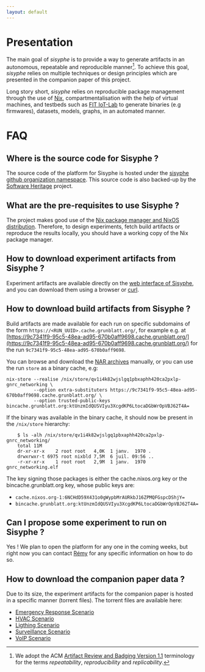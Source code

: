 ```yaml
---
layout: default
---
```


# Presentation

The main goal of *sisyphe* is to provide a way to generate artifacts in an autonomous, repeatable and reproducible manner[^1]. To achieve this goal, *sisyphe* relies on multiple techniques or design principles which are presented in the companion paper of this project.

Long story short, *sisyphe* relies on reproducible package management through the use of  [Nix](https://nixos.org/), compartmentalisation with the help of virtual machines, and testbeds such as [FIT IoT-Lab](https://www.iot-lab.info/) to generate binaries (e.g firmwares), datasets, models, graphs, in an automated manner.

[^1]: We adopt the ACM [Artifact Review and Badging Version 1.1](https://www.acm.org/publications/policies/artifact-review-and-badging-current) terminology for the terms *repeatability*, *reproducibility* and *replicability*.


# FAQ

## Where is the source code for Sisyphe ?

The source code of the platform for Sisyphe is hosted under the [sisyphe github organization namespace](https://github.com/sisyphe-re). This source code is also backed-up by the [Software Heritage](https://www.softwareheritage.org/) project.

## What are the pre-requisites to use Sisyphe ?

The project makes good use of the [Nix package manager and NixOS distribution](https://nixos.org/). Therefore, to design experiments, fetch build artifacts or reproduce the results locally, you should have a working copy of the Nix package manager.

## How to download experiment artifacts from Sisyphe ?

Experiment artifacts are available directly on the [web interface of Sisyphe](https://sisyphe-api.grunblatt.org/), and you can download them using a browser or [curl](https://curl.se/).

## How to download build artifacts from Sisyphe ?

Build artifacts are made available for each run on specific subdomains of the form `https://<RUN_UUID>.cache.grunblatt.org/`, for example e.g. at [https://9c7341f9-95c5-48ea-ad95-670b0aff9698.cache.grunblatt.org/](https://9c7341f9-95c5-48ea-ad95-670b0aff9698.cache.grunblatt.org/) for the run `9c7341f9-95c5-48ea-ad95-670b0aff9698`.

You can browse and download the [NAR archives](https://nixos.org/guides/nix-pills/automatic-runtime-dependencies.html#idm140737320210464) manually, or you can use the run `store` as a binary cache, e.g:

    nix-store --realise /nix/store/qv1i4k82wjslgq1pbxaphh420ca2pxlp-gnrc_networking \
              --option extra-substituters https://9c7341f9-95c5-48ea-ad95-670b0aff9698.cache.grunblatt.org/ \
              --option trusted-public-keys bincache.grunblatt.org:ktUnzmIdQUSVIyu3XcgdKP6LtocaDGbWrOpVBJ62T4A=

If the binary was available in the binary cache, it should now be present in the `/nix/store` hierarchy: 

        $ ls -alh /nix/store/qv1i4k82wjslgq1pbxaphh420ca2pxlp-gnrc_networking/
        total 11M
        dr-xr-xr-x    2 root root   4,0K  1 janv.  1970 .
        drwxrwxr-t 6975 root nixbld 7,5M  6 juil. 09:56 ..
        -r-xr-xr-x    1 root root   2,9M  1 janv.  1970 gnrc_networking.elf

The key signing those packages is either the cache.nixos.org key or the bincache.grunblatt.org key, whose public keys are:

- `cache.nixos.org-1:6NCHdD59X431o0gWypbMrAURkbJ16ZPMQFGspcDShjY=`
- `bincache.grunblatt.org:ktUnzmIdQUSVIyu3XcgdKP6LtocaDGbWrOpVBJ62T4A=`

## Can I propose some experiment to run on Sisyphe ?

Yes ! We plan to open the platform for any one in the coming weeks, but right now you can contact [Rémy](mailto:remy@grunblatt.org) for any specific information on how to do so.

## How to download the companion paper data ?

Due to its size, the experiment artifacts for the companion paper is hosted in a specific manner (torrent files). The torrent files are available here:
- [Emergency Response Scenario](static/emergency_response_262939.db3.zst.torrent)
- [HVAC Scenario](static/hvac_263685.db3.zst.torrent)
- [Ligthing Scenario](static/ligthing_263684.db3.zst.torrent)
- [Surveillance Scenario](static/surveillance_263711.db3.zst.torrent)
- [VoIP Scenario](static/VoIP_263714.db3.zst.torrent)